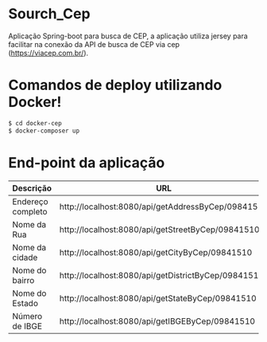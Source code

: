 # Sourch_Cep

Aplicação Spring-boot para busca de CEP, a aplicação utiliza jersey para facilitar na conexão da API de busca de CEP via cep (https://viacep.com.br/).


# Comandos de deploy utilizando Docker!

```sh
$ cd docker-cep
$ docker-composer up
```

# End-point da aplicação

  | Descrição | URL |
| ------ | ------ |
| Endereço completo | http://localhost:8080/api/getAddressByCep/09841510 |
| Nome da Rua  | http://localhost:8080/api/getStreetByCep/09841510 |
| Nome da cidade | http://localhost:8080/api/getCityByCep/09841510 |
| Nome do bairro | http://localhost:8080/api/getDistrictByCep/09841510 |
| Nome do Estado | http://localhost:8080/api/getStateByCep/09841510 |
| Número de IBGE | http://localhost:8080/api/getIBGEByCep/09841510 |
